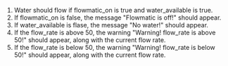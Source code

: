 1. Water should flow if flowmatic_on is true and water_available is true.
2. If flowmatic_on is false, the message "Flowmatic is off!" should appear.
3. If water_available is flase, the message "No water!" should appear.
4. If the flow_rate is above 50, the warning "Warning! flow_rate is above 50!" should appear, along with the current flow rate.
5. If the flow_rate is below 50, the warning "Warning! flow_rate is below 50!" should appear, along with the current flow rate.
